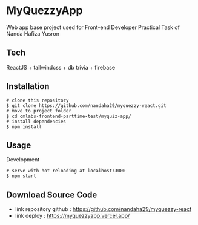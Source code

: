 # MyQuezzyApp
Web app base project used for Front-end Developer Practical Task of Nanda Hafiza Yusron

## Tech
ReactJS + tailwindcss + db trivia + firebase

## Installation
```
# clone this repository
$ git clone https://github.com/nandaha29/myquezzy-react.git
# move to project folder
$ cd cmlabs-frontend-parttime-test/myquiz-app/
# install dependencies
$ npm install
```

## Usage
Development
```
# serve with hot reloading at localhost:3000
$ npm start
```

## Download Source Code
- link repository github :
https://github.com/nandaha29/myquezzy-react
- link deploy :
https://myquezzyapp.vercel.app/

 
